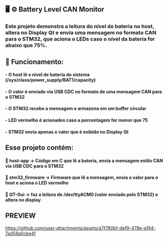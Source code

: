## 🖥️ ⚙️ Battery Level CAN Monitor #

### Este projeto demonstra a leitura do nível de bateria no host, altera no Display Qt e envia uma mensagem no formato CAN para o STM32, que aciona o LEDs caso o nível da bateria for abaixo que 75%.

## 📌 Funcionamento:
#### - O host lê o nível de bateria do sistema (/sys/class/power_supply/BAT1/capacity)  
#### - O valor é enviado via USB CDC no formato de uma mensagem CAN para o STM32  
#### - O STM32 recebe a mensagem e armazena em um buffer circular 
#### - LED vermelho é acionados caso a porcentagem for menor que 75 
#### - STM32 envia apenas o valor que é exibido no Display Qt

## Esse projeto contém:
#### 📂 host-app -> Código em C que lê a bateria, envia a mensagem estilo CAN via USB CDC para o STM32
#### 📂 stm32_firmware -> Firmware que lê a mensagem, envia o valor para o host e aciona o LED vermelho 
#### 📂 QT-Gui -> faz a leitura de /dev/ttyACM0 (valor enviado pelo STM32) e altera no display

## PREVIEW


https://github.com/user-attachments/assets/a7f780bf-def9-478e-a194-7ad58a0cbe4f


